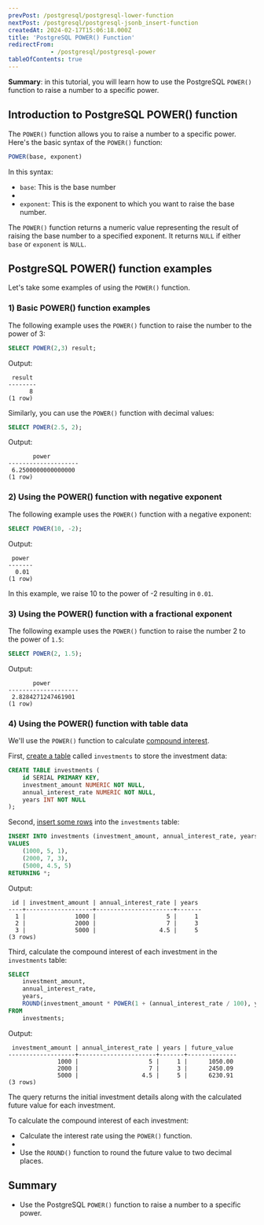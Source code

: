 ```yaml
---
prevPost: /postgresql/postgresql-lower-function
nextPost: /postgresql/postgresql-jsonb_insert-function
createdAt: 2024-02-17T15:06:18.000Z
title: 'PostgreSQL POWER() Function'
redirectFrom: 
            - /postgresql/postgresql-power
tableOfContents: true
---
```



**Summary**: in this tutorial, you will learn how to use the PostgreSQL `POWER()` function to raise a number to a specific power.

## Introduction to PostgreSQL POWER() function

The `POWER()` function allows you to raise a number to a specific power. Here's the basic syntax of the `POWER()` function:

```sql
POWER(base, exponent)
```

In this syntax:

- `base`: This is the base number
-
- `exponent`: This is the exponent to which you want to raise the base number.

The `POWER()` function returns a numeric value representing the result of raising the base number to a specified exponent. It returns `NULL` if either `base` or `exponent` is `NULL`.

## PostgreSQL POWER() function examples

Let's take some examples of using the `POWER()` function.

### 1) Basic POWER() function examples

The following example uses the `POWER()` function to raise the number to the power of 3:

```sql
SELECT POWER(2,3) result;
```

Output:

```
 result
--------
      8
(1 row)
```

Similarly, you can use the `POWER()` function with decimal values:

```sql
SELECT POWER(2.5, 2);
```

Output:

```
       power
--------------------
 6.2500000000000000
(1 row)
```

### 2) Using the POWER() function with negative exponent

The following example uses the `POWER()` function with a negative exponent:

```sql
SELECT POWER(10, -2);
```

Output:

```
 power
-------
  0.01
(1 row)
```

In this example, we raise 10 to the power of -2 resulting in `0.01`.

### 3) Using the POWER() function with a fractional exponent

The following example uses the `POWER()` function to raise the number 2 to the power of `1.5`:

```sql
SELECT POWER(2, 1.5);
```

Output:

```
       power
--------------------
 2.8284271247461901
(1 row)
```

### 4) Using the POWER() function with table data

We'll use the `POWER()` function to calculate [compound interest](https://en.wikipedia.org/wiki/Compound_interest).

First, [create a table](/postgresql/postgresql-create-table) called `investments` to store the investment data:

```sql
CREATE TABLE investments (
    id SERIAL PRIMARY KEY,
    investment_amount NUMERIC NOT NULL,
    annual_interest_rate NUMERIC NOT NULL,
    years INT NOT NULL
);
```

Second, [insert some rows](/postgresql/postgresql-insert-multiple-rows) into the `investments` table:

```sql
INSERT INTO investments (investment_amount, annual_interest_rate, years)
VALUES
    (1000, 5, 1),
    (2000, 7, 3),
    (5000, 4.5, 5)
RETURNING *;
```

Output:

```
 id | investment_amount | annual_interest_rate | years
----+-------------------+----------------------+-------
  1 |              1000 |                    5 |     1
  2 |              2000 |                    7 |     3
  3 |              5000 |                  4.5 |     5
(3 rows)
```

Third, calculate the compound interest of each investment in the `investments` table:

```sql
SELECT
    investment_amount,
    annual_interest_rate,
    years,
    ROUND(investment_amount * POWER(1 + (annual_interest_rate / 100), years), 2) AS future_value
FROM
    investments;
```

Output:

```
 investment_amount | annual_interest_rate | years | future_value
-------------------+----------------------+-------+--------------
              1000 |                    5 |     1 |      1050.00
              2000 |                    7 |     3 |      2450.09
              5000 |                  4.5 |     5 |      6230.91
(3 rows)
```

The query returns the initial investment details along with the calculated future value for each investment.

To calculate the compound interest of each investment:

- Calculate the interest rate using the `POWER()` function.
-
- Use the `ROUND()` function to round the future value to two decimal places.

## Summary

- Use the PostgreSQL `POWER()` function to raise a number to a specific power.
